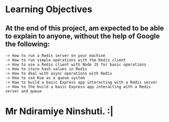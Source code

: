 # Learning Objectives
## At the end of this project, am expected to be able to explain to anyone, without the help of Google the following:

    -> How to run a Redis server on your machine
    -> How to run simple operations with the Redis client
    -> How to use a Redis client with Node JS for basic operations
    -> How to store hash values in Redis
    -> How to deal with async operations with Redis
    -> How to use Kue as a queue system
    -> How to build a basic Express app interacting with a Redis server
    -> How to the build a basic Express app interacting with a Redis server and queue

# Mr Ndiramiye Ninshuti. :|
